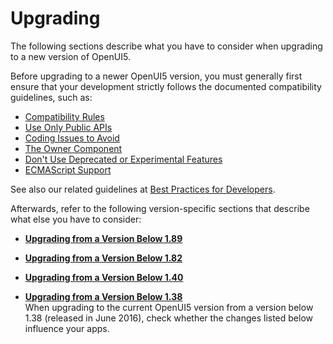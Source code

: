 <!-- loio9638e4fce1bd45f4bebf7c219672908c -->

# Upgrading

The following sections describe what you have to consider when upgrading to a new version of OpenUI5.

Before upgrading to a newer OpenUI5 version, you must generally first ensure that your development strictly follows the documented compatibility guidelines, such as:

-   [Compatibility Rules](compatibility-rules-91f0873.md)
-   [Use Only Public APIs](../03_Get-Started/use-only-public-apis-b0d5fe2.md)
-   [Coding Issues to Avoid](../05_Developing_Apps/coding-issues-to-avoid-3877872.md)
-   [The Owner Component](../04_Essentials/the-owner-component-a7a3138.md)
-   [Don't Use Deprecated or Experimental Features](../03_Get-Started/don-t-use-deprecated-or-experimental-features-a8bd1a8.md)
-   [ECMAScript Support](ecmascript-support-0cb44d7.md)

See also our related guidelines at [Best Practices for Developers](../03_Get-Started/best-practices-for-developers-28fcd55.md).

Afterwards, refer to the following version-specific sections that describe what else you have to consider:

-   **[Upgrading from a Version Below 1.89](upgrading-from-a-version-below-1-89-89b14ce.md "")**  

-   **[Upgrading from a Version Below 1.82](upgrading-from-a-version-below-1-82-147eef9.md "")**  

-   **[Upgrading from a Version Below 1.40](upgrading-from-a-version-below-1-40-278a8e5.md "")**  

-   **[Upgrading from a Version Below 1.38](upgrading-from-a-version-below-1-38-c1025c2.md "When upgrading to the current OpenUI5 version from a version below 1.38 (released in
		June 2016), check whether the changes listed below influence your apps.")**  
When upgrading to the current OpenUI5 version from a version below 1.38 \(released in June 2016\), check whether the changes listed below influence your apps.

